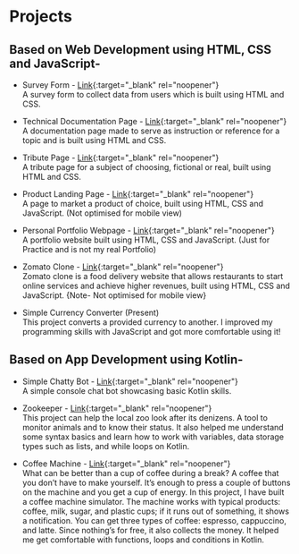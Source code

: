 # Projects

## Based on Web Development using HTML, CSS and JavaScript-

- Survey Form - [Link][Link1]{:target="_blank" rel="noopener"} \
A survey form to collect data from users which is built using HTML and CSS.

- Technical Documentation Page - [Link][Link2]{:target="_blank" rel="noopener"} \
A documentation page made to serve as instruction or reference for a topic and is built using HTML and CSS.

- Tribute Page - [Link][Link3]{:target="_blank" rel="noopener"} \
A tribute page for a subject of choosing, fictional or real, built using HTML and CSS.

- Product Landing Page - [Link][Link4]{:target="_blank" rel="noopener"} \
A page to market a product of choice, built using HTML, CSS and JavaScript. (Not optimised for mobile view)

- Personal Portfolio Webpage - [Link][Link5]{:target="_blank" rel="noopener"} \
A portfolio website built using HTML, CSS and JavaScript. (Just for Practice and is not my real Portfolio)

- Zomato Clone - [Link][Link6]{:target="_blank" rel="noopener"}  \
Zomato clone is a food delivery website that allows restaurants to start online services and achieve higher revenues, built using HTML, CSS and JavaScript.
{Note- Not optimised for mobile view}

- Simple Currency Converter (Present) \
This project converts a provided currency to another. 
I improved my programming skills with JavaScript and got more comfortable using it!

## Based on App Development using Kotlin-

- Simple Chatty Bot - [Link][Link7]{:target="_blank" rel="noopener"} \
A simple console chat bot showcasing basic Kotlin skills.

- Zookeeper - [Link][Link8]{:target="_blank" rel="noopener"} \
This project can help the local zoo look after its denizens. A tool to monitor animals and to know their status.
It also helped me understand some syntax basics and learn how to work with variables, data storage types such as lists, and while loops on Kotlin.

- Coffee Machine - [Link][Link9]{:target="_blank" rel="noopener"} \
What can be better than a cup of coffee during a break? A coffee that you don’t have to make yourself. 
It’s enough to press a couple of buttons on the machine and you get a cup of energy. 
In this project, I have built a coffee machine simulator. 
The machine works with typical products: coffee, milk, sugar, and plastic cups; if it runs out of something, it shows a notification. 
You can get three types of coffee: espresso, cappuccino, and latte. Since nothing’s for free, it also collects the money.
It helped me get comfortable with functions, loops and conditions in Kotlin.


[Link1]: https://royalpinto007.github.io/Survey-Form/
[Link2]: https://royalpinto007.github.io/Technical-Documentation-Page/
[Link3]: https://royalpinto007.github.io/Tribute-Page/
[Link4]: https://royalpinto007.github.io/Product-Landing-Page/
[Link5]: https://royalpinto007.github.io/Portfolio-Webpage/
[Link6]: https://royalpinto007.github.io/Zomato-Clone/
[Link7]: https://royalpinto007.github.io/Simple-Chatty-Bot/
[Link8]: https://royalpinto007.github.io/Zookeeper/
[Link9]: https://royalpinto007.github.io/Coffee-Machine/
